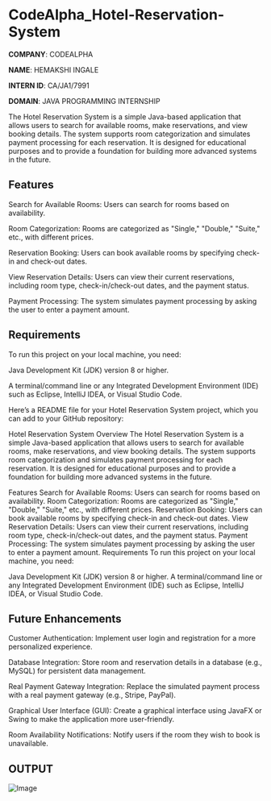 # CodeAlpha_Hotel-Reservation-System

**COMPANY**: CODEALPHA

**NAME**: HEMAKSHI INGALE

**INTERN ID**: CA/JA1/7991

**DOMAIN**: JAVA PROGRAMMING INTERNSHIP

  The Hotel Reservation System is a simple Java-based application that allows users to search for available rooms, make reservations, and view booking details. The system supports room categorization and simulates payment processing for each reservation. It is designed for educational purposes and to provide a foundation for building more advanced systems in the future.

## Features

Search for Available Rooms: Users can search for rooms based on availability.

Room Categorization: Rooms are categorized as "Single," "Double," "Suite," etc., with different prices.

Reservation Booking: Users can book available rooms by specifying check-in and check-out dates.

View Reservation Details: Users can view their current reservations, including room type, check-in/check-out dates, and the payment status.

Payment Processing: The system simulates payment processing by asking the user to enter a payment amount.

## Requirements

To run this project on your local machine, you need:

Java Development Kit (JDK) version 8 or higher.

A terminal/command line or any Integrated Development Environment (IDE) such as Eclipse, IntelliJ IDEA, or Visual Studio Code.

Here’s a README file for your Hotel Reservation System project, which you can add to your GitHub repository:

Hotel Reservation System
Overview
The Hotel Reservation System is a simple Java-based application that allows users to search for available rooms, make reservations, and view booking details. The system supports room categorization and simulates payment processing for each reservation. It is designed for educational purposes and to provide a foundation for building more advanced systems in the future.

Features
Search for Available Rooms: Users can search for rooms based on availability.
Room Categorization: Rooms are categorized as "Single," "Double," "Suite," etc., with different prices.
Reservation Booking: Users can book available rooms by specifying check-in and check-out dates.
View Reservation Details: Users can view their current reservations, including room type, check-in/check-out dates, and the payment status.
Payment Processing: The system simulates payment processing by asking the user to enter a payment amount.
Requirements
To run this project on your local machine, you need:

Java Development Kit (JDK) version 8 or higher.
A terminal/command line or any Integrated Development Environment (IDE) such as Eclipse, IntelliJ IDEA, or Visual Studio Code.

## Future Enhancements

Customer Authentication: Implement user login and registration for a more personalized experience.

Database Integration: Store room and reservation details in a database (e.g., MySQL) for persistent data management.

Real Payment Gateway Integration: Replace the simulated payment process with a real payment gateway (e.g., Stripe, PayPal).

Graphical User Interface (GUI): Create a graphical interface using JavaFX or Swing to make the application more user-friendly.

Room Availability Notifications: Notify users if the room they wish to book is unavailable.

## OUTPUT 

![Image](https://github.com/user-attachments/assets/050f4937-bf06-4dba-a2e3-2fc7016f0613)
